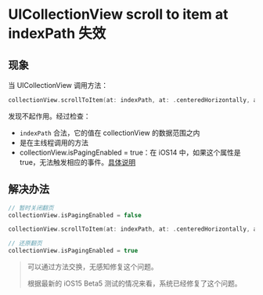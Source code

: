# UICollectionView scroll to item at indexPath 失效

## 现象

当 UICollectionView 调用方法：

```Swift
collectionView.scrollToItem(at: indexPath, at: .centeredHorizontally, animated: true)
```

发现不起作用。经过检查：

* `indexPath` 合法，它的值在 collectionView 的数据范围之内
* 是在主线程调用的方法
* collectionView.isPagingEnabled = true：在 iOS14 中，如果这个属性是 true，无法触发相应的事件。[具体说明](https://developer.apple.com/forums/thread/663156)


## 解决办法

```Swift
// 暂时关闭翻页
collectionView.isPagingEnabled = false

collectionView.scrollToItem(at: indexPath, at: .centeredHorizontally, animated: true)

// 还原翻页
collectionView.isPagingEnabled = true

```

> 可以通过方法交换，无感知修复这个问题。
>
> 根据最新的 iOS15 Beta5 测试的情况来看，系统已经修复了这个问题。
